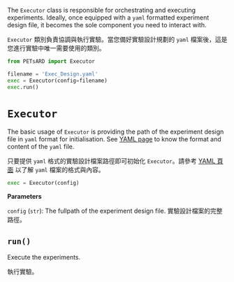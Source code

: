 The `Executor` class is responsible for orchestrating and executing experiments. Ideally, once equipped with a `yaml` formatted experiment design file, it becomes the sole component you need to interact with.

`Executor` 類別負責協調與執行實驗。當您備好實驗設計規劃的 `yaml` 檔案後，這是您進行實驗中唯一需要使用的類別。

```python
from PETsARD import Executor

filename = 'Exec_Design.yaml'
exec = Executor(config=filename)
exec.run()
```

# `Executor`

The basic usage of `Executor` is providing the path of the experiment design file in `yaml` format for initialisation. See [YAML page](https://nics-tw.github.io/PETsARD/YAML.html) to know the format and content of the `yaml` file.

只要提供 `yaml` 格式的實驗設計檔案路徑即可初始化 `Executor`。請參考 [YAML 頁面](https://nics-tw.github.io/PETsARD/YAML.html) 以了解 `yaml` 檔案的格式與內容。


```python
exec = Executor(config)
```

**Parameters**

`config` (`str`): The fullpath of the experiment design file. 實驗設計檔案的完整路徑。

## `run()`

Execute the experiments.

執行實驗。